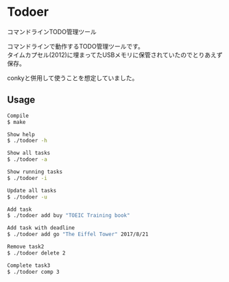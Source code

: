 # Todoer

コマンドラインTODO管理ツール

コマンドラインで動作するTODO管理ツールです。  
タイムカプセル(2012)に埋まってたUSBメモリに保管されていたのでとりあえず保存。

conkyと併用して使うことを想定していました。  

## Usage

```bash
Compile
$ make

Show help
$ ./todoer -h

Show all tasks
$ ./todoer -a

Show running tasks
$ ./todoer -i

Update all tasks
$ ./todoer -u

Add task
$ ./todoer add buy "TOEIC Training book"

Add task with deadline
$ ./todoer add go "The Eiffel Tower" 2017/8/21

Remove task2
$ ./todoer delete 2

Complete task3
$ ./todoer comp 3
```